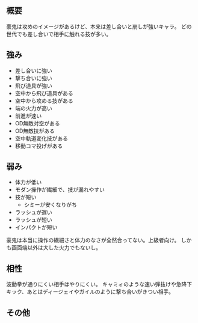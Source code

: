 ## 概要

豪鬼は攻めのイメージがあるけど、本来は差し合いと崩しが強いキャラ。
どの世代でも差し合いで相手に触れる技が多い。

## 強み

- 差し合いに強い
- 撃ち合いに強い
- 飛び道具が強い
- 空中から飛び道具がある
- 空中から攻める技がある
- 端の火力が高い
- 前進が速い
- OD無敵対空がある
- OD無敵技がある
- 空中軌道変化技がある
- 移動コマ投げがある

## 弱み

- 体力が低い
- モダン操作が繊細で、技が漏れやすい
- 技が短い
  - シミーが安くなりがち
- ラッシュが遅い
- ラッシュが短い
- インパクトが短い

豪鬼は本当に操作の繊細さと体力のなさが全然合ってない。上級者向け。
しかも画面端以外は大した火力でもないし。

## 相性

波動拳が通りにくい相手はやりにくい。
キャミィのような速い弾抜けや急降下キック、あとはディージェイやガイルのように撃ち合いがきつい相手。

## その他
